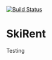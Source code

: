 [![Build Status](https://travis-ci.com/nazywam/ZTW-Wypozyczalnia-sprzetu-narciarskiego.svg?branch=master)](https://travis-ci.com/nazywam/ZTW-Wypozyczalnia-sprzetu-narciarskiego)

# SkiRent

Testing
